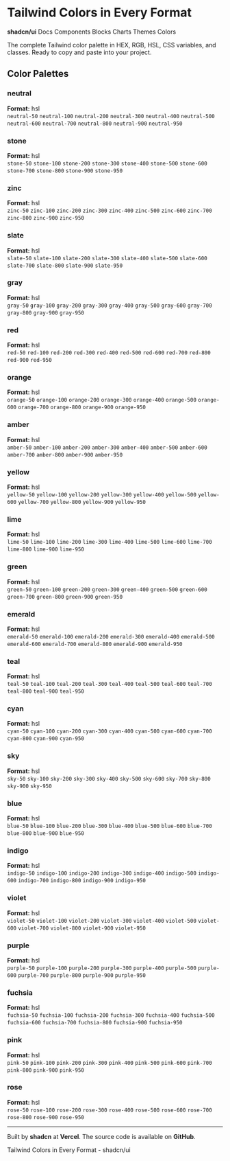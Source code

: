 # Tailwind Colors in Every Format

**shadcn/ui** Docs Components Blocks Charts Themes Colors  

The complete Tailwind color palette in HEX, RGB, HSL, CSS variables, and classes. Ready to copy and paste into your project.

## Color Palettes

### neutral
**Format:** hsl  
`neutral-50` `neutral-100` `neutral-200` `neutral-300` `neutral-400` `neutral-500` `neutral-600` `neutral-700` `neutral-800` `neutral-900` `neutral-950`

### stone
**Format:** hsl  
`stone-50` `stone-100` `stone-200` `stone-300` `stone-400` `stone-500` `stone-600` `stone-700` `stone-800` `stone-900` `stone-950`

### zinc
**Format:** hsl  
`zinc-50` `zinc-100` `zinc-200` `zinc-300` `zinc-400` `zinc-500` `zinc-600` `zinc-700` `zinc-800` `zinc-900` `zinc-950`

### slate
**Format:** hsl  
`slate-50` `slate-100` `slate-200` `slate-300` `slate-400` `slate-500` `slate-600` `slate-700` `slate-800` `slate-900` `slate-950`

### gray
**Format:** hsl  
`gray-50` `gray-100` `gray-200` `gray-300` `gray-400` `gray-500` `gray-600` `gray-700` `gray-800` `gray-900` `gray-950`

### red
**Format:** hsl  
`red-50` `red-100` `red-200` `red-300` `red-400` `red-500` `red-600` `red-700` `red-800` `red-900` `red-950`

### orange
**Format:** hsl  
`orange-50` `orange-100` `orange-200` `orange-300` `orange-400` `orange-500` `orange-600` `orange-700` `orange-800` `orange-900` `orange-950`

### amber
**Format:** hsl  
`amber-50` `amber-100` `amber-200` `amber-300` `amber-400` `amber-500` `amber-600` `amber-700` `amber-800` `amber-900` `amber-950`

### yellow
**Format:** hsl  
`yellow-50` `yellow-100` `yellow-200` `yellow-300` `yellow-400` `yellow-500` `yellow-600` `yellow-700` `yellow-800` `yellow-900` `yellow-950`

### lime
**Format:** hsl  
`lime-50` `lime-100` `lime-200` `lime-300` `lime-400` `lime-500` `lime-600` `lime-700` `lime-800` `lime-900` `lime-950`

### green
**Format:** hsl  
`green-50` `green-100` `green-200` `green-300` `green-400` `green-500` `green-600` `green-700` `green-800` `green-900` `green-950`

### emerald
**Format:** hsl  
`emerald-50` `emerald-100` `emerald-200` `emerald-300` `emerald-400` `emerald-500` `emerald-600` `emerald-700` `emerald-800` `emerald-900` `emerald-950`

### teal
**Format:** hsl  
`teal-50` `teal-100` `teal-200` `teal-300` `teal-400` `teal-500` `teal-600` `teal-700` `teal-800` `teal-900` `teal-950`

### cyan
**Format:** hsl  
`cyan-50` `cyan-100` `cyan-200` `cyan-300` `cyan-400` `cyan-500` `cyan-600` `cyan-700` `cyan-800` `cyan-900` `cyan-950`

### sky
**Format:** hsl  
`sky-50` `sky-100` `sky-200` `sky-300` `sky-400` `sky-500` `sky-600` `sky-700` `sky-800` `sky-900` `sky-950`

### blue
**Format:** hsl  
`blue-50` `blue-100` `blue-200` `blue-300` `blue-400` `blue-500` `blue-600` `blue-700` `blue-800` `blue-900` `blue-950`

### indigo
**Format:** hsl  
`indigo-50` `indigo-100` `indigo-200` `indigo-300` `indigo-400` `indigo-500` `indigo-600` `indigo-700` `indigo-800` `indigo-900` `indigo-950`

### violet
**Format:** hsl  
`violet-50` `violet-100` `violet-200` `violet-300` `violet-400` `violet-500` `violet-600` `violet-700` `violet-800` `violet-900` `violet-950`

### purple
**Format:** hsl  
`purple-50` `purple-100` `purple-200` `purple-300` `purple-400` `purple-500` `purple-600` `purple-700` `purple-800` `purple-900` `purple-950`

### fuchsia
**Format:** hsl  
`fuchsia-50` `fuchsia-100` `fuchsia-200` `fuchsia-300` `fuchsia-400` `fuchsia-500` `fuchsia-600` `fuchsia-700` `fuchsia-800` `fuchsia-900` `fuchsia-950`

### pink
**Format:** hsl  
`pink-50` `pink-100` `pink-200` `pink-300` `pink-400` `pink-500` `pink-600` `pink-700` `pink-800` `pink-900` `pink-950`

### rose
**Format:** hsl  
`rose-50` `rose-100` `rose-200` `rose-300` `rose-400` `rose-500` `rose-600` `rose-700` `rose-800` `rose-900` `rose-950`

---

Built by **shadcn** at **Vercel**. The source code is available on **GitHub**.

Tailwind Colors in Every Format - shadcn/ui  
